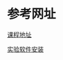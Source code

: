 # 参考网址

[课程地址](https://pdos.csail.mit.edu/6.828/2018/schedule.html)

[实验软件安装](https://pdos.csail.mit.edu/6.828/2018/tools.html)
